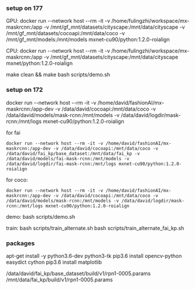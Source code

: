 ### setup on 177

GPU:
docker run --network host --rm -it -v /home/fulingzhi/workspace/mx-maskrcnn:/app -v /mnt/gf_mnt/datasets/cityscape:/mnt/data/cityscape -v /mnt/gf_mnt/datasets/cocoapi:/mnt/data/coco -v /mnt/gf_mnt/models:/mnt/models mxnet-cu90/python:1.2.0-roialign

CPU:
docker run --network host --rm -it -v /home/fulingzhi/workspace/mx-maskrcnn:/app -v /mnt/gf_mnt/datasets/cityscape:/mnt/data/cityscape mxnet/python:1.2.0-roialign

make clean && make
bash scripts/demo.sh

### setup on 172

docker run --network host --rm -it -v /home/david/fashionAI/mx-maskrcnn:/app-dev -v /data/david/cocoapi:/mnt/data/coco -v /data/david/models/mask-rcnn:/mnt/models -v /data/david/logdir/mask-rcnn:/mnt/logs mxnet-cu90/python:1.2.0-roialign

for fai
```
docker run --network host --rm -it -v /home/david/fashionAI/mx-maskrcnn:/app-dev -v /data/david/cocoapi:/mnt/data/coco -v /data/david/fai_kp/base_dataset:/mnt/data/fai_kp -v /data/david/models/fai-mask-rcnn:/mnt/models -v /data/david/logdir/fai-mask-rcnn:/mnt/logs mxnet-cu90/python:1.2.0-roialign
```

for coco:
```
docker run --network host --rm -it -v /home/david/fashionAI/mx-maskrcnn:/app-dev -v /data/david/cocoapi:/mnt/data/coco -v /data/david/models/mask-rcnn:/mnt/models -v /data/david/logdir/mask-rcnn:/mnt/logs mxnet-cu90/python:1.2.0-roialign
```

demo:
bash scripts/demo.sh

train:
bash scripts/train_alternate.sh
bash scripts/train_alternate_fai_kp.sh

### packages

apt-get install -y python3.6-dev python3-tk
pip3.6 install opencv-python easydict cython
pip3.6 install matplotlib



/data/david/fai_kp/base_dataset/build/v1/rpn1-0005.params
/mnt/data/fai_kp/build/v1/rpn1-0005.params
